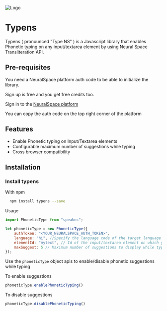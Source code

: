 
![Logo](https://platform.neuralspace.ai/static/media/logo.e09c49e6.svg)


# Typens

Typens ( pronounced "Type NS" ) is a Javascript library that enables Phonetic typing on any input/textarea element by using Neural Space Transliteration API.

## Pre-requisites

You need a NeuralSpace platform auth code to be able to initialize the library.

Sign up is free and you get free credits too.

Sign in to the [NeuralSpace platform](https://platform.neuralspace.ai/)

You can copy the auth code on the top right corner of the platform


## Features

- Enable Phonetic typing on Input/Textarea elements
- Configurable maximum number of suggestions while typing
- Cross browser compatibility


## Installation

### Install typens 

With npm

```bash
  npm install typens --save
```

Usage

```javascript
import PhoneticType from "speakns";

let phoneticType = new PhoneticType({
    authToken: "<YOUR_NEURALSPACE_AUTH_TOKEN>",
    language: "hi", //Specify the language code of the target language
    elementId: "mytext", // Id of the input/textarea element on which you want to initialize phonetic typing
    maxSuggest: 5 // Maximum number of suggestions to display while typing
});
```

Use the `phoneticType` object apis to enable/disable phonetic suggestions while typing

To enable suggestions

```javascript
phoneticType.enablePhoneticTyping()
```

To disable suggestions

```javascript
phoneticType.disablePhoneticTyping()
```
